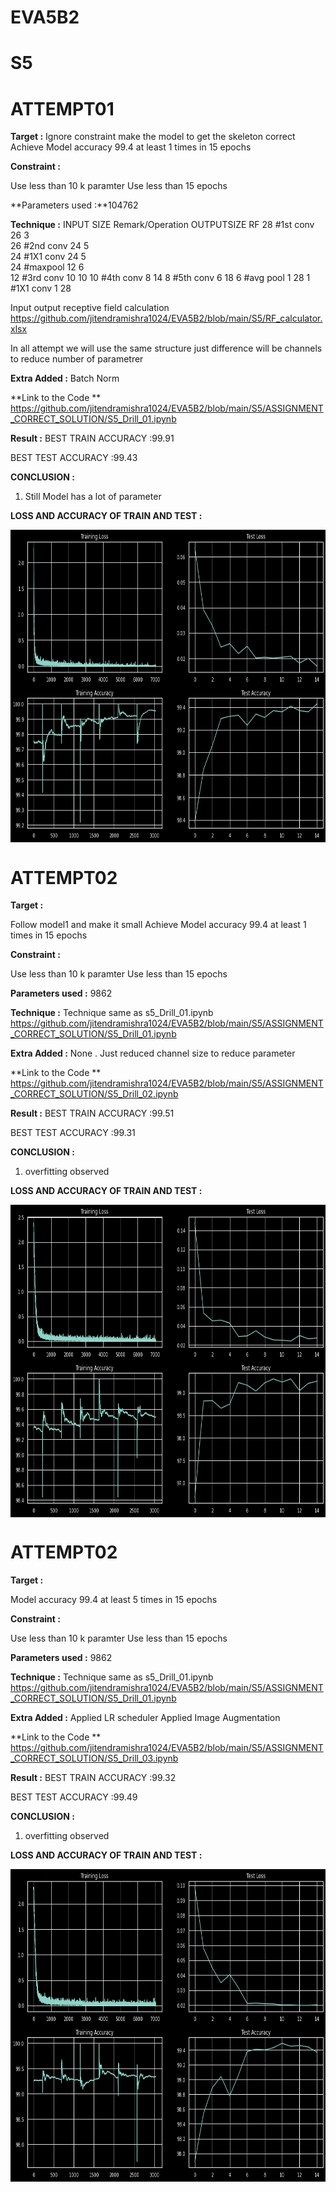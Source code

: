 # EVA5B2





# S5

# ATTEMPT01

**Target :**
Ignore constraint make the model to get the skeleton correct
Achieve Model accuracy 99.4 at least 1 times in 15 epochs

**Constraint :**

Use less than 10 k paramter
Use less than 15 epochs 


**Parameters used :**104762

**Technique :**
INPUT SIZE Remark/Operation  OUTPUTSIZE  RF
28 		#1st conv			  26         3	
26		#2nd conv   		  24         5	
24		#1X1 conv			  24         5	
24		#maxpool			  12         6	
12		#3rd conv			  10         10	
10		#4th conv			   8         14	
8		#5th conv			   6         18	
6		#avg pool			   1         28	
1		#1X1 conv			   1         28	

Input output receptive field calculation 
https://github.com/jitendramishra1024/EVA5B2/blob/main/S5/RF_calculator.xlsx

In all attempt we will use the same structure just difference will be channels
to reduce number of parametrer

**Extra Added :**
Batch Norm 

**Link to the Code **
https://github.com/jitendramishra1024/EVA5B2/blob/main/S5/ASSIGNMENT_CORRECT_SOLUTION/S5_Drill_01.ipynb

**Result :**
BEST TRAIN ACCURACY :99.91

BEST TEST ACCURACY :99.43

**CONCLUSION :**

1. Still  Model has a lot of parameter 


**LOSS AND ACCURACY OF TRAIN AND TEST  :**

<a href="url"><img src="https://github.com/jitendramishra1024/EVA5B2/blob/main/S5/ASSIGNMENT_CORRECT_SOLUTION/images/DRILL_01_IMG_99.4.png" align="center" height="500" width="600" ></a>



# ATTEMPT02

**Target :**

Follow model1 and make it small Achieve Model accuracy 99.4 at least 1 times in 15 epochs

**Constraint :**

Use less than 10 k paramter
Use less than 15 epochs 

**Parameters used :**
9862

**Technique :**
 Technique same as s5_Drill_01.ipynb
 https://github.com/jitendramishra1024/EVA5B2/blob/main/S5/ASSIGNMENT_CORRECT_SOLUTION/S5_Drill_01.ipynb


**Extra Added :**
None . Just reduced channel size to reduce parameter

**Link to the Code **
https://github.com/jitendramishra1024/EVA5B2/blob/main/S5/ASSIGNMENT_CORRECT_SOLUTION/S5_Drill_02.ipynb

**Result :**
BEST TRAIN ACCURACY :99.51

BEST TEST ACCURACY :99.31

**CONCLUSION :**

1. overfitting observed 


**LOSS AND ACCURACY OF TRAIN AND TEST  :**

<a href="url"><img src="https://github.com/jitendramishra1024/EVA5B2/blob/main/S5/ASSIGNMENT_CORRECT_SOLUTION/images/DRILL_02_IMG_99.3.png" align="center" height="500" width="600" ></a>




# ATTEMPT02

**Target :**

Model accuracy 99.4 at least 5 times in 15 epochs

**Constraint :**

Use less than 10 k paramter
Use less than 15 epochs 

**Parameters used :**
9862

**Technique :**
 Technique same as s5_Drill_01.ipynb
 https://github.com/jitendramishra1024/EVA5B2/blob/main/S5/ASSIGNMENT_CORRECT_SOLUTION/S5_Drill_01.ipynb


**Extra Added :**
Applied LR scheduler 
Applied Image Augmentation 

**Link to the Code **
https://github.com/jitendramishra1024/EVA5B2/blob/main/S5/ASSIGNMENT_CORRECT_SOLUTION/S5_Drill_03.ipynb

**Result :**
BEST TRAIN ACCURACY :99.32

BEST TEST ACCURACY :99.49

**CONCLUSION :**

1. overfitting observed 


**LOSS AND ACCURACY OF TRAIN AND TEST  :**

<a href="url"><img src="https://github.com/jitendramishra1024/EVA5B2/blob/main/S5/ASSIGNMENT_CORRECT_SOLUTION/images/DRILL_03_IMG_99.49.png" align="center" height="500" width="600" ></a>

